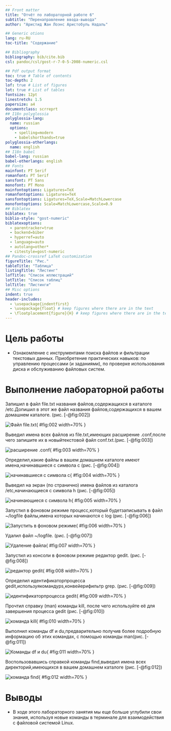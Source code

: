 ```yaml
---
## Front matter
title: "Отчёт по лабораторной работе 6"
subtitle: "Перенаправление ввода-вывода"
author: "Аристид Жан Лоэнс Аристобуль Надаль"

## Generic otions
lang: ru-RU
toc-title: "Содержание"

## Bibliography
bibliography: bib/cite.bib
csl: pandoc/csl/gost-r-7-0-5-2008-numeric.csl

## Pdf output format
toc: true # Table of contents
toc-depth: 2
lof: true # List of figures
lot: true # List of tables
fontsize: 12pt
linestretch: 1.5
papersize: a4
documentclass: scrreprt
## I18n polyglossia
polyglossia-lang:
  name: russian
  options:
	- spelling=modern
	- babelshorthands=true
polyglossia-otherlangs:
  name: english
## I18n babel
babel-lang: russian
babel-otherlangs: english
## Fonts
mainfont: PT Serif
romanfont: PT Serif
sansfont: PT Sans
monofont: PT Mono
mainfontoptions: Ligatures=TeX
romanfontoptions: Ligatures=TeX
sansfontoptions: Ligatures=TeX,Scale=MatchLowercase
monofontoptions: Scale=MatchLowercase,Scale=0.9
## Biblatex
biblatex: true
biblio-style: "gost-numeric"
biblatexoptions:
  - parentracker=true
  - backend=biber
  - hyperref=auto
  - language=auto
  - autolang=other*
  - citestyle=gost-numeric
## Pandoc-crossref LaTeX customization
figureTitle: "Рис."
tableTitle: "Таблица"
listingTitle: "Листинг"
lofTitle: "Список иллюстраций"
lotTitle: "Список таблиц"
lolTitle: "Листинги"
## Misc options
indent: true
header-includes:
  - \usepackage{indentfirst}
  - \usepackage{float} # keep figures where there are in the text
  - \floatplacement{figure}{H} # keep figures where there are in the text
---
```


# Цель работы

- Ознакомление с инструментами поиска файлов и фильтрации текстовых данных. Приобретение практических навыков: по управлению процессами (и заданиями), по проверке использования диска и обслуживанию файловых систем.

# Выполнение лабораторной работы

Запишил в файл file.txt названия файлов,содержащихся в каталоге /etc.Допишил в этот же файл названия файлов,содержащихся в вашем домашнем каталоге. (рис. [-@fig:002])

![Файл file.txt](image/2.png){ #fig:002 width=70% }

Выведил имена всех файлов из file.txt,имеющих расширение .conf,после чего запишите их в новыйтекстовой файл conf.txt.(рис. [-@fig:003])

![расширение .conf](image/3.png){ #fig:003 width=70% }

Определил,какие файлы в вашем домашнем каталоге имеют имена,начинавшиеся с символа c (рис. [-@fig:004])

![начинавшиеся с символа c](image/4.png){ #fig:004 width=70% }

Выведил на экран (по странично) имена файлов из каталога /etc,начинающиеся с символа h (рис. [-@fig:005])

![начинающиеся с символа h](image/5.png){ #fig:005 width=70% }

Запустил в фоновом режиме процесс,который будетзаписывать в файл ~/logfile файлы,имена которых начинаются с log (рис. [-@fig:006])

![Запустить в фоновом режиме](image/6.png){ #fig:006 width=70% }

Удалил файл ~/logfile. (рис. [-@fig:007])

![Удаление файла](image/7.png){ #fig:007 width=70% }

Запустил из консоли в фоновом режиме редактор gedit. (рис. [-@fig:008])

![редактор gedit](image/8.png){ #fig:008 width=70% }

Определил идентификаторпроцесса gedit,используякомандуps,конвейерифильтр grep. (рис. [-@fig:009])

![идентификаторпроцесса gedit](image/9.png){ #fig:009 width=70% }

Прочтил справку (man) команды kill, после чего используйте её для завершения процесса gedit (рис. [-@fig:010])

![команда kill](image/10.png){ #fig:010 width=70% }

Выполнил команды df и du,предварительно получив более подробную информацию об этих командах, с помощью команды man(рис. [-@fig:011])

![Команды df и du](image/11.png){ #fig:011 width=70% }

Воспользовавшись справкой команды find,выведил имена всех директорий,имеющихся в вашем домашнем каталоге (рис. [-@fig:012])

![команда find](image/12.png){ #fig:012 width=70% }

# Выводы

- В ходе этого лабораторного занятия мы еще больше углубили свои знания, используя новые команды в терминале для взаимодействия с файловой системой Linux.


